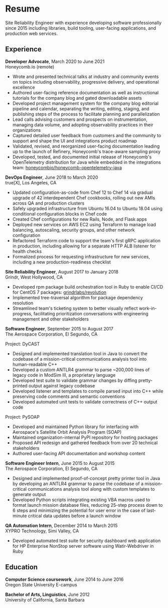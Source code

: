 # Resume
Site Reliability Engineer with experience developing software professionally since 2015 including libraries, build tooling, user-facing applications, and production web services.

## Experience
**Developer Advocate**, March 2020 to June 2021  
Honeycomb.io (remote)

- Wrote and presented technical talks at industry and community events
  on topics including observability, progressive delivery,
  and operational excellence
- Authored user-facing reference documentation as well as
  instructional tutorials for the company blog and gated downloadable assets
- Developed project management system for the company blog editorial pipeline
  and calendar, separating the writing, editing, staging, and publishing steps
  of the process to facilitate planning and parallelization
- Lead calls advising customers and prospects on instrumentation,
  managing data volume, and adopting observability practices
  in their organizations
- Captured detailed user feedback from customers and the community
  to support and shape the UI and integrations product roadmap
- Validated, revised, and reorganized user-facing documentation
  leading up to the launch of Refinery, Honeycomb's trace-aware sampling proxy
- Developed, tested, and documented initial release of Honeycomb's
  OpenTelemetry distribution for Java while embedded in the integrations team:
  [honeycombio/honeycomb-opentelemetry-java](https://github.com/honeycombio/honeycomb-opentelemetry-java)

**DevOps Engineer**, June 2018 to March 2020  
true[X], Los Angeles, CA

- Updated configuration-as-code from Chef 12 to Chef 14 via gradual upgrade
  of 42 interdependent Chef cookbooks, rolling out new AMIs across
  QA and production clusters
- Safely upgraded infrastructure from Ubuntu 16.04 to Ubuntu 18.04
  using conditional configuration blocks in Chef code
- Created Chef configurations for new Rails, Node, and Flask apps
- Deployed new services on AWS EC2 using Terraform to manage load balancing,
  autoscaling, security groups, and other network configuration
- Refactored Terraform code to support the team's first gRPC application
  in production, including allowing for a separate HTTP ALB listener
  for health checks
- Formalized process for requesting infrastructure for new services,
  including a new production-readiness checklist

**Site Reliability Engineer**, August 2017 to January 2018  
Grindr, West Hollywood, CA

- Developed rpm package build orchestration tool in Ruby to enable CI/CD
  for CentOS 7 packages:
  [grindrlabs/revolution](https://github.com/grindrlabs/revolution)
- Implemented tree-traversal algorithm for package dependency resolution
- Streamlined team's ticketing system to better visually reflect
  work-in-progress, facilitating prioritization conversations
  with engineering management and other stakeholders

**Software Engineer**, September 2015 to August 2017  
The Aerospace Corporation, El Segundo, CA

Project: DyCAST

- Designed and implemented translation tool in Java to convert the codebase of a
  mission-critical communications analysis tool into human-readable C++
- Developed a custom ANTLR4 grammar to parse ~200,000 lines of legacy code
  in ModSim III, a proprietary language
- Developed test suite to validate grammar changes by diffing pretty-printed
  output against legacy codebase
- Developed listener and templates to compile parsed input into C++
  while preserving code comments and semantic conventions
- Developed automated unit tests to validate correctness of C++ output code

Project: PySOAP

- Developed and maintained Python library for interfacing with Aerospace's
  Satellite Orbit Analysis Program (SOAP)
- Maintained organization-internal PyPI repository for hosting packages
- Proposed API redesign and gathered feedback from over 20 technical
  stakeholders
- Authored user-facing API documentation and workshop content

**Software Engineer Intern**, June 2015 to August 2015  
The Aerospace Corporation, El Segundo, CA

- Designed and implemented proof-of-concept pretty printer tool in Java
  by developing an ANTLR4 grammar to parse the codebase of a mission-critical
  communications analysis tool along with custom templates to generate output
- Developed Python scripts integrating existing VBA macros used to format
  launch mission database files, reducing 25-step process down to 6 steps
  and minimizing the potential for user error in the case of
  last-minute critical data updates before a launch window

**QA Automation Intern**, December 2014 to March 2015  
XYPRO Technology, Simi Valley, CA

- Developed automated test suite for security dashboard web application
  for HP Enterprise NonStop server software using Watir-Webdriver in Ruby

## Education

**Computer Science coursework**, June 2014 to June 2016  
Oregon State University E-campus  

**Bachelor of Arts, Linguistics**, June 2012  
University of California, Santa Barbara  
